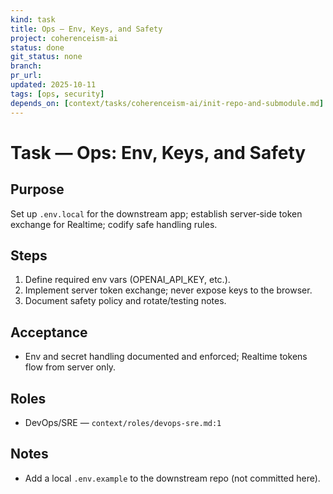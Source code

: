 ```yaml
---
kind: task
title: Ops — Env, Keys, and Safety
project: coherenceism-ai
status: done
git_status: none
branch: 
pr_url: 
updated: 2025-10-11
tags: [ops, security]
depends_on: [context/tasks/coherenceism-ai/init-repo-and-submodule.md]
---
```


# Task — Ops: Env, Keys, and Safety

## Purpose
Set up `.env.local` for the downstream app; establish server‑side token exchange for Realtime; codify safe handling rules.

## Steps
1) Define required env vars (OPENAI_API_KEY, etc.).
2) Implement server token exchange; never expose keys to the browser.
3) Document safety policy and rotate/testing notes.

## Acceptance
- Env and secret handling documented and enforced; Realtime tokens flow from server only.

## Roles
- DevOps/SRE — `context/roles/devops-sre.md:1`

## Notes
- Add a local `.env.example` to the downstream repo (not committed here).

